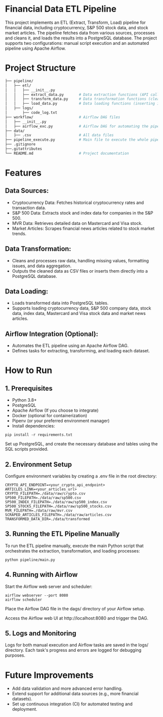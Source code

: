 # Financial Data ETL Pipeline
This project implements an ETL (Extract, Transform, Load) pipeline for financial data, including cryptocurrency, S&P 500 stock data, and stock market articles. The pipeline fetches data from various sources, processes and cleans it, and loads the results into a PostgreSQL database. The project supports two configurations: manual script execution and an automated pipeline using Apache Airflow.

# Project Structure
``` bash
├── pipeline/
│   ├── etl/
│   │   ├── __init__.py
│   │   ├── extract_data.py       # Data extraction functions (API calls, web scraping)
│   │   ├── transform_data.py     # Data transformation functions (cleaning, processing)
│   │   ├── load_data.py          # Data loading functions (inserting into PostgreSQL)
│   ├── logs/
│       ├── code_log.txt
├── workflow/                     # Airflow DAG files
│   ├── __init__.py
│   ├── airflow_exc.py            # Airflow DAG for automating the pipeline                      
├── data/
│   ├── .csv                      # All data files
├── pipeline_execute.py           # Main file to execute the whole pipeline
├── .gitignore
├──.gitattributes
└── README.md                     # Project documentation
```
# Features
## Data Sources:
* Cryptocurrency Data: Fetches historical cryptocurrency rates and transaction data.
* S&P 500 Data: Extracts stock and index data for companies in the S&P 500.
* MVR Data: Retrieves detailed data on Mastercard and Visa stock.
* Market Articles: Scrapes financial news articles related to stock market trends.
## Data Transformation:
* Cleans and processes raw data, handling missing values, formatting issues, and data aggregation.
* Outputs the cleaned data as CSV files or inserts them directly into a PostgreSQL database.
## Data Loading:
* Loads transformed data into PostgreSQL tables.
* Supports loading cryptocurrency data, S&P 500 company data, stock data, index data, Mastercard and Visa stock data and market news articles.
## Airflow Integration (Optional):
* Automates the ETL pipeline using an Apache Airflow DAG.
* Defines tasks for extracting, transforming, and loading each dataset.
# How to Run
## 1. Prerequisites
* Python 3.8+
* PostgreSQL
* Apache Airflow (If you choose to integrate)
* Docker (optional for containerization)
* Pipenv (or your preferred environment manager)
* Install dependencies:

```pip install -r requirements.txt```

Set up PostgreSQL, and create the necessary database and tables using the SQL scripts provided.

## 2. Environment Setup

Configure environment variables by creating a .env file in the root directory:

```
CRYPTO_API_ENDPOINT=<your_crypto_api_endpoint>
ARTICLES_LINK=<your_articles_url>
CRYPTO_FILEPATH=./data/raw/crypto.csv
SP500_FILEPATH=./data/raw/sp500.csv
SP500_INDEX_FILEPATH=./data/raw/sp500_index.csv
SP500_STOCKS_FILEPATH=./data/raw/sp500_stocks.csv
MVR_FILEPATH=./data/raw/mvr.csv
SCRAPED_ARTICLES_FILEPATH=./data/raw/articles.csv
TRANSFORMED_DATA_DIR=./data/transformed
```
## 3. Running the ETL Pipeline Manually
To run the ETL pipeline manually, execute the main Python script that orchestrates the extraction, transformation, and loading processes:
```
python pipeline/main.py
```
## 4. Running with Airflow
Start the Airflow web server and scheduler:

```
airflow webserver --port 8080
airflow scheduler
```
Place the Airflow DAG file in the dags/ directory of your Airflow setup.

Access the Airflow web UI at http://localhost:8080 and trigger the DAG.

## 5. Logs and Monitoring
Logs for both manual execution and Airflow tasks are saved in the logs/ directory. Each task's progress and errors are logged for debugging purposes.

# Future Improvements
* Add data validation and more advanced error handling.
* Extend support for additional data sources (e.g., more financial datasets).
* Set up continuous integration (CI) for automated testing and deployment.
